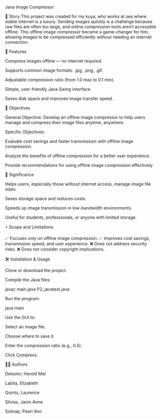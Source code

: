 Java Image Compressor

📖 Story
This project was created for my kuya, who works at sea where stable internet is a luxury. Sending images quickly is a challenge because raw files are often too large, and online compression tools aren’t accessible offline.
This offline image compressor became a game-changer for him, allowing images to be compressed efficiently without needing an internet connection.

🚀 Features

Compress images offline — no internet required.

Supports common image formats: .jpg, .png, .gif.

Adjustable compression ratio (from 1.0 max to 0.1 min).

Simple, user-friendly Java Swing interface.

Saves disk space and improves image transfer speed.

🎯 Objectives

General Objective:
Develop an offline image compressor to help users manage and compress their image files anytime, anywhere.

Specific Objectives:

Evaluate cost savings and faster transmission with offline image compression.

Analyze the benefits of offline compression for a better user experience.

Provide recommendations for using offline image compression effectively.

📌 Significance

Helps users, especially those without internet access, manage image file sizes.

Saves storage space and reduces costs.

Speeds up image transmission in low-bandwidth environments.

Useful for students, professionals, or anyone with limited storage.

⚡ Scope and Limitations

✅ Focuses only on offline image compression.
✅ Improves cost savings, transmission speed, and user experience.
❌ Does not address security risks.
❌ Does not consider copyright implications.

🛠️ Installation & Usage

Clone or download the project.

Compile the Java files:

javac main.java P2_javatest.java


Run the program:

java main


Use the GUI to:

Select an image file.

Choose where to save it.

Enter the compression ratio (e.g., 0.5).

Click Compress.

👨‍💻 Authors

Delsolor, Herold Mel

Labita, Elizabeth

Quinto, Laurence

Silvias, Janin Anne

Solinap, Pearl Ann
